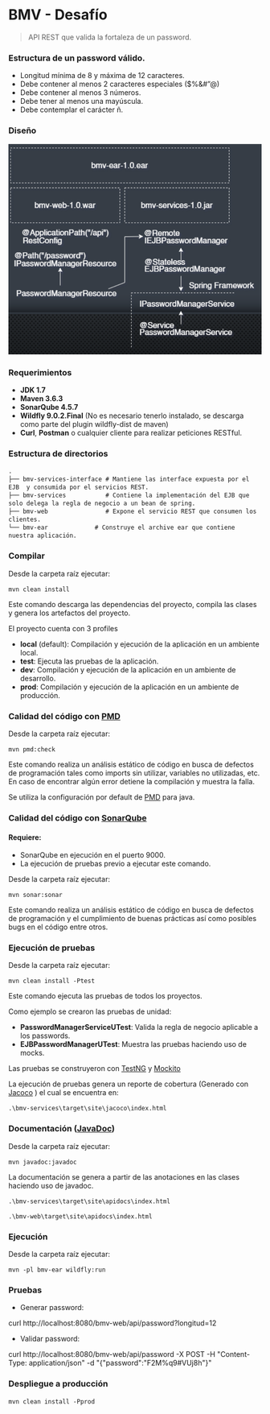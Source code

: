 # BMV - Desafío

> API REST que valida la fortaleza de un password.

### Estructura de un password válido.

- Longitud mínima de 8 y máxima de 12 caracteres.
- Debe contener al menos 2 caracteres especiales ($%&#”@)
- Debe contener al menos 3 números.
- Debe tener al menos una mayúscula.
- Debe contemplar el carácter ñ.

### Diseño

![Diseño](https://raw.githubusercontent.com/yohualym/bmv/master/disenio.png "Diseño.")

### Requerimientos
- **JDK 1.7**
- **Maven 3.6.3**
- **SonarQube 4.5.7**
- **Wildfly 9.0.2.Final** (No es necesario tenerlo instalado, se descarga como parte del  plugin wildfly-dist de maven)
- **Curl**, **Postman** o cualquier cliente para realizar peticiones RESTful.

### Estructura de directorios

    .
    ├── bmv-services-interface # Mantiene las interface expuesta por el EJB  y consumida por el servicios REST.
    ├── bmv-services           # Contiene la implementación del EJB que solo delega la regla de negocio a un bean de spring.
    ├── bmv-web                # Expone el servicio REST que consumen los clientes.
    └── bmv-ear			    # Construye el archive ear que contiene nuestra aplicación.
	
### Compilar

Desde la carpeta raíz ejecutar:
   
```
mvn clean install
```
   Este comando descarga las dependencias del proyecto, compila las clases y genera los artefactos del proyecto.

El proyecto cuenta con 3 profiles

- **local** (default): Compilación y ejecución de la aplicación en un ambiente local.
- **test**: Ejecuta las pruebas de la aplicación.
- **dev**: Compilación y ejecución de la aplicación en un ambiente de desarrollo.
- **prod**: Compilación y ejecución de la aplicación en un ambiente de producción.

### Calidad del código con [PMD](https://pmd.github.io/)
Desde la carpeta raíz ejecutar:
   
```
mvn pmd:check
```
Este comando realiza un análisis estático de código en busca de defectos de programación tales como imports sin utilizar, variables no utilizadas, etc. En caso de encontrar algún error detiene la compilación y muestra la falla.

Se utiliza la configuración por default de [PMD](https://pmd.github.io/) para java.

### Calidad del código con [SonarQube](https://www.sonarqube.org/)

#### Requiere:
- SonarQube en ejecución en el puerto 9000.
- La ejecución de pruebas previo a ejecutar este comando.


Desde la carpeta raíz ejecutar:
   
```
mvn sonar:sonar
```
Este comando realiza un análisis estático de código en busca de defectos de programación y el cumplimiento de buenas prácticas así como posibles bugs en el código entre otros.

### Ejecución de pruebas

Desde la carpeta raíz ejecutar:
   
```
mvn clean install -Ptest
```

Este comando ejecuta las pruebas de todos los proyectos. 

Como ejemplo se crearon las pruebas de unidad:

- **PasswordManagerServiceUTest**: Valida la regla de negocio aplicable a los passwords.
- **EJBPasswordManagerUTest**: Muestra las pruebas haciendo uso de mocks.

Las pruebas se construyeron con [TestNG](https://testng.org/doc/) y [Mockito](https://site.mockito.org/)

La ejecución de pruebas genera un reporte de cobertura (Generado con [Jacoco](https://www.eclemma.org/jacoco/) ) el cual se encuentra en:
```
.\bmv-services\target\site\jacoco\index.html
```
### Documentación ([JavaDoc](https://docs.oracle.com/javase/8/docs/technotes/tools/windows/javadoc.html))
Desde la carpeta raíz ejecutar:
   
```
mvn javadoc:javadoc
```

La documentación se genera a partir de las anotaciones en las clases haciendo uso de javadoc.

```
.\bmv-services\target\site\apidocs\index.html
```

```
.\bmv-web\target\site\apidocs\index.html
```


### Ejecución
Desde la carpeta raíz ejecutar:
   
```
mvn -pl bmv-ear wildfly:run
```


### Pruebas

- Generar password:   

curl http://localhost:8080/bmv-web/api/password?longitud=12


- Validar password:   

curl http://localhost:8080/bmv-web/api/password -X POST -H "Content-Type: application/json" -d "{\"password\":\"F2M%q9#VUj8h\"}"



### Despliegue a producción 

```
mvn clean install -Pprod
```